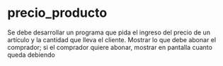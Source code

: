 # precio_producto
Se debe desarrollar un programa que pida el ingreso del precio de un artículo y la cantidad que lleva el cliente. Mostrar lo que debe abonar el comprador; si el comprador quiere abonar, mostrar en pantalla cuanto queda debiendo
